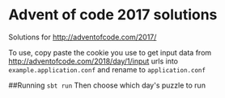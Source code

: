 # Advent of code 2017 solutions

Solutions for http://adventofcode.com/2017/

To use, copy paste the cookie you use to get input data from http://adventofcode.com/2018/day/1/input urls into `example.application.conf` and rename to `application.conf`

##Running
`sbt run`
Then choose which day's puzzle to run
